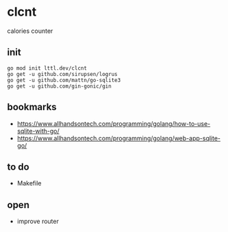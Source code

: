 # clcnt

calories counter

## init

```
go mod init lttl.dev/clcnt
go get -u github.com/sirupsen/logrus
go get -u github.com/mattn/go-sqlite3
go get -u github.com/gin-gonic/gin
```

## bookmarks

- https://www.allhandsontech.com/programming/golang/how-to-use-sqlite-with-go/
- https://www.allhandsontech.com/programming/golang/web-app-sqlite-go/

## to do

- Makefile

## open

- improve router
